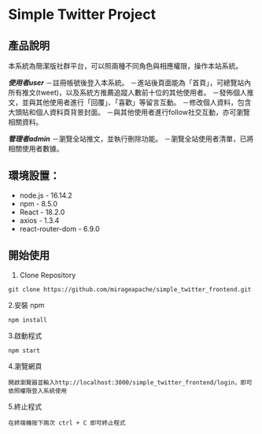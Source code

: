 # Simple Twitter Project

## 產品說明
本系統為簡潔版社群平台，可以照兩種不同角色與相應權限，操作本站系統。

***使用者user***
－註冊帳號後登入本系統。
－進站後頁面能為「首頁」，可總覽站內所有推文(tweet)，以及系統方推薦追蹤人數前十位的其他使用者。
－發佈個人推文，並與其他使用者進行「回覆」、「喜歡」等留言互動。
－修改個人資料，包含大頭貼和個人資料頁背景封面。
－與其他使用者進行follow社交互動，亦可瀏覽相關資料。

***管理者admin***
－瀏覽全站推文，並執行刪除功能。
－瀏覽全站使用者清單，已將相關使用者數據。

## 環境設置：

- node.js - 16.14.2
- npm - 8.5.0
- React - 18.2.0
- axios - 1.3.4
- react-router-dom - 6.9.0

## 開始使用

1. Clone Repository

```
git clone https://github.com/mirageapache/simple_twitter_frontend.git
```

2.安裝 npm

```
npm install
```

3.啟動程式

```
npm start
```

4.瀏覽網頁

```
開啟瀏覽器並輸入http://localhost:3000/simple_twitter_frontend/login，即可依照權限登入系統使用
```

5.終止程式

```
在終端機按下兩次 ctrl + C 即可終止程式
```
